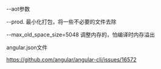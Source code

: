 --aot参数

--prod.   最小化打包，将一些不必要的文件去除

--max_old_space_size=5048    调整内存的，怕编译时内存溢出



angular.json文件



https://github.com/angular/angular-cli/issues/16572